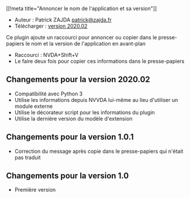 [[!meta title="Annoncer le nom de l'application et sa version"]]

* Auteur : Patrick ZAJDA <patrick@zajda.fr>
* Télécharger : [version 2020.02][downloadLink]

Ce plugin ajoute un raccourci pour annoncer ou copier dans le presse-papiers le nom et la version de l'application en avant-plan

* Raccourci : NVDA+Shift+V
* Le faire deux fois pour copier ces informations dans le presse-papiers

## Changements pour la version 2020.02 ##

* Compatibilité avec Python 3
* Utilise les informations depuis NVVDA lui-même au lieu d'utiliser un module externe
* Utilise le décorateur script pour les informations du plugin
* Utilise la dernière version du modèle d'extension

## Changements pour la version 1.0.1 ##

* Correction du message après copie dans le presse-papiers qui n'était pas traduit

## Changements pour la version 1.0 ##

* Première version

[downloadLink]: http://patrick.zajda.fr/nvda/sayProductNameAndVersion.nvda-addon
